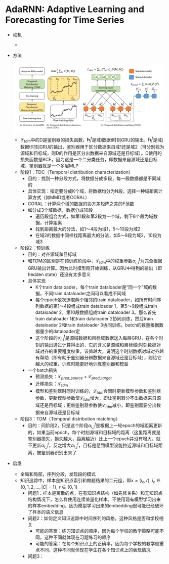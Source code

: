 # AdaRNN: Adaptive Learning and Forecasting for Time Series

- 动机

  - 

- 方法

  ![](./img/AdaRNN_model_diagram.png)

  - $\mathcal{L}_{tdm}$中的D是鉴别器的损失函数，$\mathbf{h}_i^t$是域i数据t时刻GRU的输出，$\mathbf{h}_j^t$是域j数据t时刻GRU的输出，鉴别器用于区分数据来自域1还是域2（可分别视为源域和目标域，则D的作用是区分出数据来自源域还是目标域）。D使用的损失函数是BCE，因为这是一个二分类任务，即数据来自源域还是目标域，鉴别器就是一个多层MLP
  - 阶段1：TDC（Temporal distribution characterization）
    - 目的：找到一种分段方式，将数据分成多段，每一段数据都是不同域的
    - 具体实现：指定要分成K个域，将数据均分为N段，选择一种域距离计算方式（如MMD或者CORAL）
    - CORAL：计算两个域的数据的协方差矩阵之差的F范数
    - 如分成3个域数据，数据分成10段
      - 遍历段组合方式，如第1段和第2段为一个域，剩下8个段为域数据，计算距离
      - 找到距离最大的分法，如1～4段为域1，5～10段为域2
      - 在域2的数据中同样找距离最大的分法，如5～9段为域2，10段为域3
  - 阶段2：预训练
    - 目的：对齐源域和目标域
    - 和TDM的区别是在预训练阶段中，$\mathcal{L}_{tdm}$中的权重参数$\alpha_{i,j}^t$为完全根据GRU输出计算。因为此时模型刚开始训练，从GRU中得到的输出（即hedden state）还没有太多意义
    - 具体实现
      - K个train dataloader，每个train dataloader是“同一个”域的数据，不同train dataloader之间可以看成不同域
      - 每个epoch依次选取两个相邻的train dataloader，如所有时间序列数据的第1～4段组成train dataloader 1，第5～9段组成train dataloader 2，第10段数据组成train dataloader 3。那么首先train dataloader 1和train dataloader 2协同训练，然后train dataloader 2和train dataloader 3协同训练。batch的数量根据数据量少的dataloader定
      - 这个阶段的$\alpha_{i,j}^t$是源域数据和目标域数据送入每层GRU，在各个时刻的输出通过计算得出的，它的含义是源域和目标域t时刻数据对域对齐的重要程度权重，该值越大，说明这个时刻数据对域对齐越有帮助（即有助于鉴别器分辨数据来自源域还是目标域），则给它越大的权重，训练时能更好地训练鉴别器和模型
    - 一个batch损失
      - 预测损失：$\mathcal{L}_{pred\_source} + \mathcal{L}_{pred\_target}$
      - 迁移损失：$\mathcal{L}_{tdm}$
      - 模型和鉴别器时同时训练的，$\mathcal{L}_{tdm}$会同时更新模型参数和鉴别器参数，更新模型参数使$\mathcal{L}_{tdm}$增大，即让鉴别器分不出数据来自源域还是目标域；更新鉴别器参数使$\mathcal{L}_{tdm}$减小，即鉴别器要分出数据来自源域还是目标域
  - 阶段3：TDM（Temporal distribution matching）
    - 目的：同阶段2，只是这个阶段$\alpha_{i,j}^t$是根据上一轮epoch的域距离更新的，如果当前epoch，每个时刻源域和目标域的距离（这里距离就是鉴别器损失，损失越大，距离越近）比上一个epoch并没有增大，就不更新$\alpha_{i,j}^t$，反之增大$\alpha_{i,j}^t$，目标是惩罚模型没能拉近源域和目标域距离，被鉴别器识别出来了

- 启发

  - 全局和局部，序列分段，发现段的模式
  - 知识追踪中，样本是知识点索引和做题结果的二元组，即$x=(i_c,r),\ i_c \in \{0,1,2,...,|C|-1\},\ r \in \{0,1\}$
    - 问题1：样本是离散的点，在有知识点结构（如先修关系）和无知识点结构情况下，怎么样使用连续值量化样本。不使用现有模型学习出来的样本embedding，因为模型学习出来的embedding很可能已经破坏了样本的语义信息
    - 问题2：如何定义知识追踪中时间序列的风格，这种风格是否和学校相关
      - 可能的答案：练习知识点的顺序，因为每个学校的教学策略可能不同，这种不同就体现在习题练习的顺序
      - 可能的答案：在每个知识点上的正确率，因为每个学校的教学侧重点不同，这种不同就体现在学生在各个知识点上的表现情况
    - 问题3：